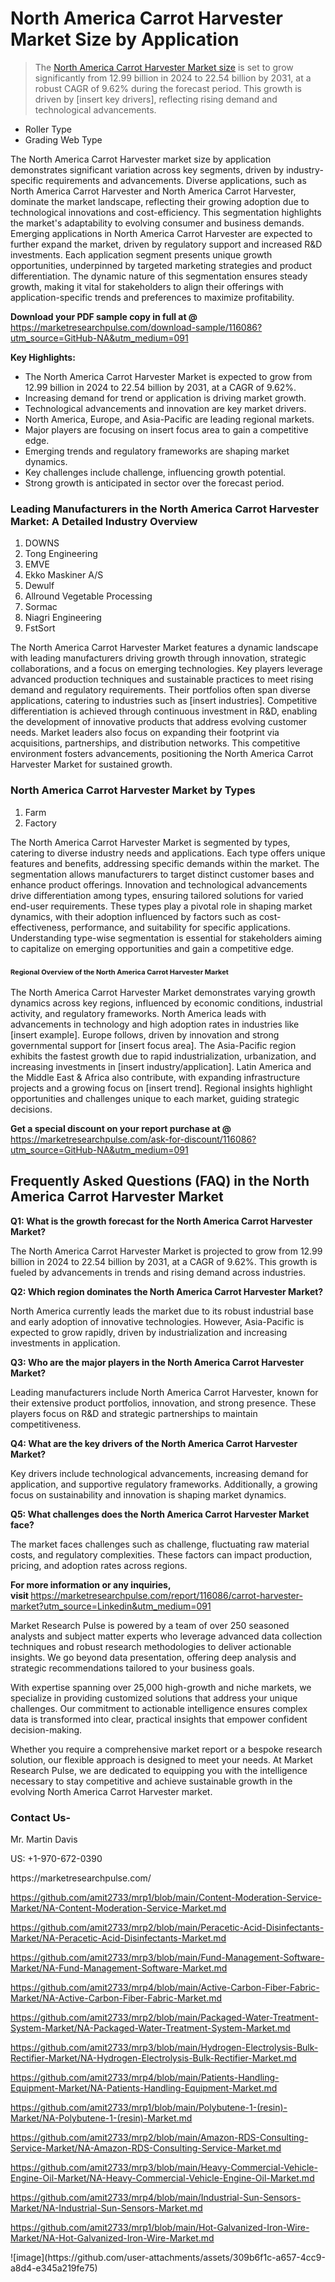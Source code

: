 <h1>North America Carrot Harvester Market&nbsp;Size by Application</h1><blockquote><p>The <a href="https://marketresearchpulse.com/download-sample/116086?utm_source=GitHub-NA&amp;utm_medium=091">North America Carrot Harvester Market size</a> is set to grow significantly from 12.99 billion in 2024 to 22.54 billion by 2031, at a robust CAGR of 9.62% during the forecast period. This growth is driven by [insert key drivers], reflecting rising demand and technological advancements.</p></blockquote><ul><li>Roller Type<li> Grading Web Type</li></ul><p>The North America Carrot Harvester market size by application demonstrates significant variation across key segments, driven by industry-specific requirements and advancements. Diverse applications, such as North America Carrot Harvester and North America Carrot Harvester, dominate the market landscape, reflecting their growing adoption due to technological innovations and cost-efficiency. This segmentation highlights the market's adaptability to evolving consumer and business demands. Emerging applications in North America Carrot Harvester are expected to further expand the market, driven by regulatory support and increased R&D investments. Each application segment presents unique growth opportunities, underpinned by targeted marketing strategies and product differentiation. The dynamic nature of this segmentation ensures steady growth, making it vital for stakeholders to align their offerings with application-specific trends and preferences to maximize profitability.</p><p><strong>Download your PDF sample copy in full at @ </strong><a href="https://marketresearchpulse.com/download-sample/116086?utm_source=GitHub-NA&amp;utm_medium=091">https://marketresearchpulse.com/download-sample/116086?utm_source=GitHub-NA&amp;utm_medium=091</a></p><p><strong>Key Highlights: </strong></p><ul><li>The North America Carrot Harvester Market is expected to grow from 12.99 billion in 2024 to 22.54 billion by 2031, at a CAGR of 9.62%.</li><li>Increasing demand for trend or application is driving market growth.</li><li>Technological advancements and innovation are key market drivers.</li><li>North America, Europe, and Asia-Pacific are leading regional markets.</li><li>Major players are focusing on insert focus area to gain a competitive edge.</li><li>Emerging trends and regulatory frameworks are shaping market dynamics.</li><li>Key challenges include challenge, influencing growth potential.</li><li>Strong growth is anticipated in sector over the forecast period.</li></ul><h3>Leading Manufacturers in the North America Carrot Harvester Market: A Detailed Industry Overview</h3><ol><li>DOWNS</li><li>Tong Engineering</li><li>EMVE</li><li>Ekko Maskiner A/S</li><li>Dewulf</li><li>Allround Vegetable Processing</li><li>Sormac</li><li>Niagri Engineering</li><li>FstSort</li></ol><div class="flex max-w-full flex-col flex-grow"><div class="min-h-8 text-message flex w-full flex-col items-end gap-2 whitespace-normal break-words [.text-message+&amp;]:mt-5" dir="auto" data-message-author-role="assistant" data-message-id="fd8432e4-4910-450d-b182-61b7bfb0a01f" data-message-model-slug="gpt-4o"><div class="flex w-full flex-col gap-1 empty:hidden first:pt-[3px]"><div class="markdown prose w-full break-words dark:prose-invert light"><p>The North America Carrot Harvester Market features a dynamic landscape with leading manufacturers driving growth through innovation, strategic collaborations, and a focus on emerging technologies. Key players leverage advanced production techniques and sustainable practices to meet rising demand and regulatory requirements. Their portfolios often span diverse applications, catering to industries such as [insert industries]. Competitive differentiation is achieved through continuous investment in R&amp;D, enabling the development of innovative products that address evolving customer needs. Market leaders also focus on expanding their footprint via acquisitions, partnerships, and distribution networks. This competitive environment fosters advancements, positioning the North America Carrot Harvester Market for sustained growth.</p></div></div></div></div><h3>North America Carrot Harvester Market by Types</h3><ol><li>Farm<li> Factory</li></ol><div class="flex max-w-full flex-col flex-grow"><div class="min-h-8 text-message flex w-full flex-col items-end gap-2 whitespace-normal break-words [.text-message+&amp;]:mt-5" dir="auto" data-message-author-role="assistant" data-message-id="084470be-0bb7-4664-bddf-5156b4f41249" data-message-model-slug="gpt-4o-mini"><div class="flex w-full flex-col gap-1 empty:hidden first:pt-[3px]"><div class="markdown prose w-full break-words dark:prose-invert light"><p>The North America Carrot Harvester Market is segmented by types, catering to diverse industry needs and applications. Each type offers unique features and benefits, addressing specific demands within the market. The segmentation allows manufacturers to target distinct customer bases and enhance product offerings. Innovation and technological advancements drive differentiation among types, ensuring tailored solutions for varied end-user requirements. These types play a pivotal role in shaping market dynamics, with their adoption influenced by factors such as cost-effectiveness, performance, and suitability for specific applications. Understanding type-wise segmentation is essential for stakeholders aiming to capitalize on emerging opportunities and gain a competitive edge.</p></div></div></div></div><h3><span style="font-size: 11px;">Regional Overview of the North America Carrot Harvester Market</span></h3><div class="flex max-w-full flex-col flex-grow"><div class="min-h-8 text-message flex w-full flex-col items-end gap-2 whitespace-normal break-words [.text-message+&amp;]:mt-5" dir="auto" data-message-author-role="assistant" data-message-id="e9038762-ce64-4e30-91c9-9bd413514231" data-message-model-slug="gpt-4o-mini"><div class="flex w-full flex-col gap-1 empty:hidden first:pt-[3px]"><div class="markdown prose w-full break-words dark:prose-invert light"><p>The North America Carrot Harvester Market demonstrates varying growth dynamics across key regions, influenced by economic conditions, industrial activity, and regulatory frameworks. North America leads with advancements in technology and high adoption rates in industries like [insert example]. Europe follows, driven by innovation and strong governmental support for [insert focus area]. The Asia-Pacific region exhibits the fastest growth due to rapid industrialization, urbanization, and increasing investments in [insert industry/application]. Latin America and the Middle East &amp; Africa also contribute, with expanding infrastructure projects and a growing focus on [insert trend]. Regional insights highlight opportunities and challenges unique to each market, guiding strategic decisions.</p></div></div></div></div><p><strong>Get a special discount on your report purchase at @ </strong><a href="https://marketresearchpulse.com/ask-for-discount/116086?utm_source=GitHub-NA&amp;utm_medium=091">https://marketresearchpulse.com/ask-for-discount/116086?utm_source=GitHub-NA&amp;utm_medium=091</a></p><h2>Frequently Asked Questions (FAQ) in the North America Carrot Harvester Market</h2><p><strong>Q1: What is the growth forecast for the North America Carrot Harvester Market?</strong></p><p>The North America Carrot Harvester Market is projected to grow from 12.99 billion in 2024 to 22.54 billion by 2031, at a CAGR of 9.62%. This growth is fueled by advancements in trends and rising demand across industries.</p><p><strong>Q2: Which region dominates the North America Carrot Harvester Market?</strong></p><p>North America currently leads the market due to its robust industrial base and early adoption of innovative technologies. However, Asia-Pacific is expected to grow rapidly, driven by industrialization and increasing investments in application.</p><p><strong>Q3: Who are the major players in the North America Carrot Harvester Market?</strong></p><p>Leading manufacturers include North America Carrot Harvester, known for their extensive product portfolios, innovation, and strong presence. These players focus on R&amp;D and strategic partnerships to maintain competitiveness.</p><p><strong>Q4: What are the key drivers of the North America Carrot Harvester Market?</strong></p><p>Key drivers include technological advancements, increasing demand for application, and supportive regulatory frameworks. Additionally, a growing focus on sustainability and innovation is shaping market dynamics.</p><p><strong>Q5: What challenges does the North America Carrot Harvester Market face?</strong></p><p>The market faces challenges such as challenge, fluctuating raw material costs, and regulatory complexities. These factors can impact production, pricing, and adoption rates across regions.</p><p><strong>For more information or any inquiries, visit&nbsp;</strong><a href="https://marketresearchpulse.com/report/116086/carrot-harvester-market?utm_source=Linkedin&utm_medium=091">https://marketresearchpulse.com/report/116086/carrot-harvester-market?utm_source=Linkedin&utm_medium=091</a></p><p>Market Research Pulse is powered by a team of over 250 seasoned analysts and subject matter experts who leverage advanced data collection techniques and robust research methodologies to deliver actionable insights. We go beyond data presentation, offering deep analysis and strategic recommendations tailored to your business goals.</p><p>With expertise spanning over 25,000 high-growth and niche markets, we specialize in providing customized solutions that address your unique challenges. Our commitment to actionable intelligence ensures complex data is transformed into clear, practical insights that empower confident decision-making.</p><p>Whether you require a comprehensive market report or a bespoke research solution, our flexible approach is designed to meet your needs. At Market Research Pulse, we are dedicated to equipping you with the intelligence necessary to stay competitive and achieve sustainable growth in the evolving North America Carrot Harvester market.</p><h3><strong>Contact Us-</strong></h3><p>Mr. Martin Davis</p><p>US: +1-970-672-0390</p><p>https://marketresearchpulse.com/</p><p><a href="https://github.com/amit2733/mrp1/blob/main/Content-Moderation-Service-Market/NA-Content-Moderation-Service-Market.md">https://github.com/amit2733/mrp1/blob/main/Content-Moderation-Service-Market/NA-Content-Moderation-Service-Market.md</a></p><p><a href="https://github.com/amit2733/mrp2/blob/main/Peracetic-Acid-Disinfectants-Market/NA-Peracetic-Acid-Disinfectants-Market.md">https://github.com/amit2733/mrp2/blob/main/Peracetic-Acid-Disinfectants-Market/NA-Peracetic-Acid-Disinfectants-Market.md</a></p><p><a href="https://github.com/amit2733/mrp3/blob/main/Fund-Management-Software-Market/NA-Fund-Management-Software-Market.md">https://github.com/amit2733/mrp3/blob/main/Fund-Management-Software-Market/NA-Fund-Management-Software-Market.md</a></p><p><a href="https://github.com/amit2733/mrp4/blob/main/Active-Carbon-Fiber-Fabric-Market/NA-Active-Carbon-Fiber-Fabric-Market.md">https://github.com/amit2733/mrp4/blob/main/Active-Carbon-Fiber-Fabric-Market/NA-Active-Carbon-Fiber-Fabric-Market.md</a></p><p><a href="https://github.com/amit2733/mrp2/blob/main/Packaged-Water-Treatment-System-Market/NA-Packaged-Water-Treatment-System-Market.md">https://github.com/amit2733/mrp2/blob/main/Packaged-Water-Treatment-System-Market/NA-Packaged-Water-Treatment-System-Market.md</a></p><p><a href="https://github.com/amit2733/mrp3/blob/main/Hydrogen-Electrolysis-Bulk-Rectifier-Market/NA-Hydrogen-Electrolysis-Bulk-Rectifier-Market.md">https://github.com/amit2733/mrp3/blob/main/Hydrogen-Electrolysis-Bulk-Rectifier-Market/NA-Hydrogen-Electrolysis-Bulk-Rectifier-Market.md</a></p><p><a href="https://github.com/amit2733/mrp4/blob/main/Patients-Handling-Equipment-Market/NA-Patients-Handling-Equipment-Market.md">https://github.com/amit2733/mrp4/blob/main/Patients-Handling-Equipment-Market/NA-Patients-Handling-Equipment-Market.md</a></p><p><a href="https://github.com/amit2733/mrp1/blob/main/Polybutene-1-(resin)-Market/NA-Polybutene-1-(resin)-Market.md">https://github.com/amit2733/mrp1/blob/main/Polybutene-1-(resin)-Market/NA-Polybutene-1-(resin)-Market.md</a></p><p><a href="https://github.com/amit2733/mrp2/blob/main/Amazon-RDS-Consulting-Service-Market/NA-Amazon-RDS-Consulting-Service-Market.md">https://github.com/amit2733/mrp2/blob/main/Amazon-RDS-Consulting-Service-Market/NA-Amazon-RDS-Consulting-Service-Market.md</a></p><p><a href="https://github.com/amit2733/mrp3/blob/main/Heavy-Commercial-Vehicle-Engine-Oil-Market/NA-Heavy-Commercial-Vehicle-Engine-Oil-Market.md">https://github.com/amit2733/mrp3/blob/main/Heavy-Commercial-Vehicle-Engine-Oil-Market/NA-Heavy-Commercial-Vehicle-Engine-Oil-Market.md</a></p><p><a href="https://github.com/amit2733/mrp4/blob/main/Industrial-Sun-Sensors-Market/NA-Industrial-Sun-Sensors-Market.md">https://github.com/amit2733/mrp4/blob/main/Industrial-Sun-Sensors-Market/NA-Industrial-Sun-Sensors-Market.md</a></p><p><a href="https://github.com/amit2733/mrp1/blob/main/Hot-Galvanized-Iron-Wire-Market/NA-Hot-Galvanized-Iron-Wire-Market.md">https://github.com/amit2733/mrp1/blob/main/Hot-Galvanized-Iron-Wire-Market/NA-Hot-Galvanized-Iron-Wire-Market.md</a></p>
![image](https://github.com/user-attachments/assets/309b6f1c-a657-4cc9-a8d4-e345a219fe75)
